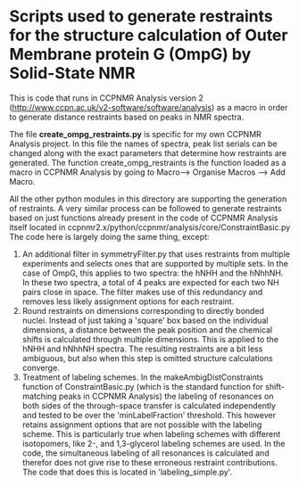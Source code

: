 
Scripts used to generate restraints for the structure calculation of Outer Membrane protein G (OmpG) by Solid-State NMR
===========================================================================================================================

This is code that runs in CCPNMR Analysis version 2 (http://www.ccpn.ac.uk/v2-software/software/analysis) as a macro in order to generate distance restraints based on peaks in NMR spectra.

The file **create_ompg_restraints.py** is specific for my own CCPNMR Analysis project. In this file the names of spectra, peak list serials can be changed along with the exact parameters that determine how restraints are generated. The function create_ompg_restraints is the function loaded as a macro in CCPNMR Analysis by going to Macro--> Organise Macros --> Add Macro.

All the other python modules in this directory are supporting the generation of restraints. A very similar process can be followed to generate restraints based on just functions already present in the code of CCPNMR Analysis itself located in ccpnmr2.x/python/ccpnmr/analysis/core/ConstraintBasic.py The code here is largely doing the same thing, except:

1. An additional filter in symmetryFilter.py that uses restraints from multiple experiments and selects ones that are supported by multiple sets. In the case of OmpG, this applies to two spectra: the hNHH and the hNhhNH. In these two spectra, a total of 4 peaks are expected for each two NH pairs close in space. The filter makes use of this redundancy and removes less likely assignment options for each restraint.
2. Round restraints on dimensions corresponding to directly bonded nuclei. Instead of just taking a 'square' box based on the individual dimensions, a distance between the peak position and the chemical shifts is calculated through multiple dimensions. This is applied to the hNHH and hNhhNH spectra. The resulting restraints are a bit less ambiguous, but also when this step is omitted structure calculations converge.
3. Treatment of labeling schemes. In the makeAmbigDistConstraints function of ConstraintBasic.py (which is the standard function for shift-matching peaks in CCPNMR Analysis) the labeling of resonances on both sides of the through-space transfer is calculated independently and tested to be over the 'minLabelFraction' threshold. This however retains assignment options that are not possible with the labeling scheme. This is particularly true when labeling schemes with different isotopomers, like 2-, and 1,3-glycerol labeling schemes are used. In the code, the simultaneous labeling of all resonances is calculated and therefor does not give rise to these erroneous restraint contributions. The code that does this is located in 'labeling_simple.py'.
